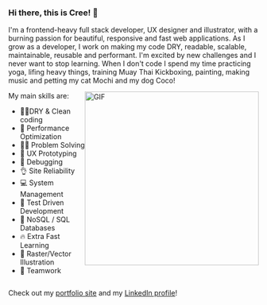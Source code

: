 ### Hi there, this is Cree! 🦄

I'm a frontend-heavy full stack developer, UX designer and illustrator, with a burning passion for beautiful, responsive and fast web applications. As I grow as a developer, I work on making my code DRY, readable, scalable, maintainable, reusable and performant. I'm excited by new challenges and I never want to stop learning.
When I don't code I spend my time practicing yoga, lifing heavy things, training Muay Thai Kickboxing, painting, making music and petting my cat Mochi and my dog Coco!
<div class="flex-container" style="display:flex;justify-content:space-between ">
<div class="copy">
  My main skills are: 

- 👕✨DRY & Clean coding
- 🚀 Performance Optimization
- 👩‍🔬 Problem Solving
- 📐 UX Prototyping
- 🐛 Debugging
- 👌 Site Reliability
- 💻 System Management
- 🧪 Test Driven Development
- 🥞 NoSQL / SQL Databases
- 🔥 Extra Fast Learning
- 🎨 Raster/Vector Illustration
- 🙏 Teamwork
  </div>
  <div class="image">
    <img style="float:right" alt="GIF" src="https://media0.giphy.com/media/l0COJ5gIPUN2vOj5u/giphy.gif" width="350" height="350" />
  </div>
</div>

Check out my [portfolio site](https://cristinalester.rocks/) and my [LinkedIn profile](https://www.linkedin.com/in/cristinalesterrocks/)!


